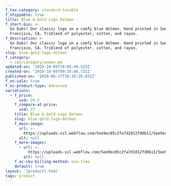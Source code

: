 ```yaml
---
f_tax-category: standard-taxable
f_shippable: true
title: Blue & Gold Logo Dolman
f_short-bio: >-
  Go Dubs! Our classic logo on a comfy blue dolman. Hand printed in San
  Francisco, CA. Triblend of polyester, cotton, and rayon.
f_description: >-
  Go Dubs! Our classic logo on a comfy blue dolman. Hand printed in San
  Francisco, CA. Triblend of polyester, cotton, and rayon.
slug: blue-gold-logo-dolman
f_category:
  - cms/category/women.md
updated-on: '2019-10-09T10:05:49.523Z'
created-on: '2019-10-09T09:35:46.732Z'
published-on: '2020-06-17T10:39:26.032Z'
f_on-sale: true
f_ec-product-type: Advanced
variations:
  - f_price:
      usd: 29.5
    f_compare-at-price:
      usd: 27
    title: Blue & Gold Logo Dolman
    slug: blue-gold-logo-dolman
    f_main-image:
      url: >-
        https://uploads-ssl.webflow.com/5ee9ec05c2fa7d1012fd0b11/5ee9ec05c2fa7d9048fd0dd5_unspecified__95693.1459207586.1280.1280.jpg
      alt: null
    f_more-images:
      - url: >-
          https://uploads-ssl.webflow.com/5ee9ec05c2fa7d1012fd0b11/5ee9ec05c2fa7df6adfd0dd6_warriors4__93410.1478299893.1280.1280.jpg
        alt: null
    f_ec-sku-billing-method: one-time
    default: true
layout: '[product].html'
tags: product
---
```



